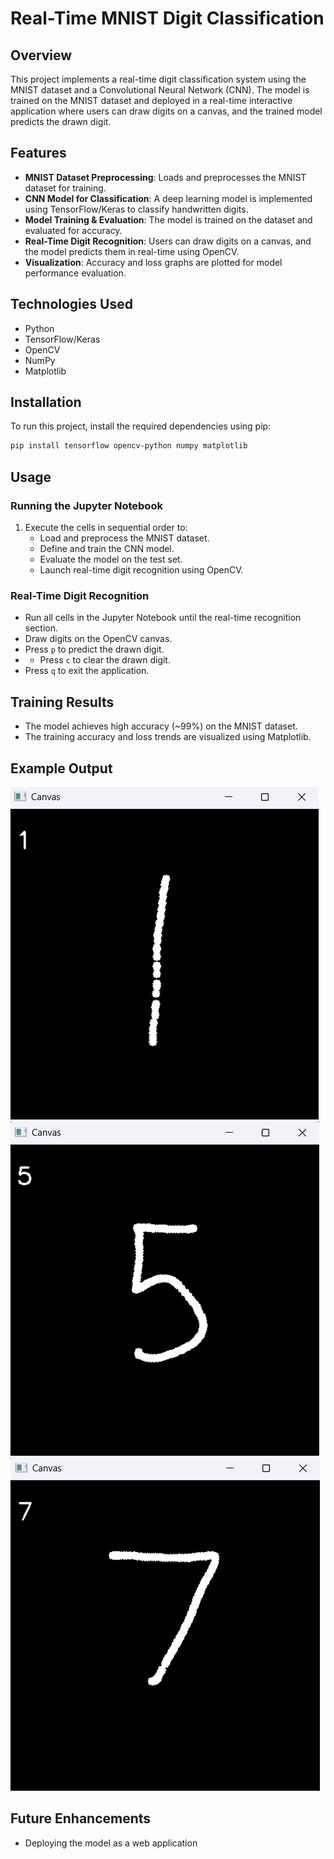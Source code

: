 # Real-Time MNIST Digit Classification

## Overview

This project implements a real-time digit classification system using the MNIST dataset and a Convolutional Neural Network (CNN). The model is trained on the MNIST dataset and deployed in a real-time interactive application where users can draw digits on a canvas, and the trained model predicts the drawn digit.

## Features

- **MNIST Dataset Preprocessing**: Loads and preprocesses the MNIST dataset for training.
- **CNN Model for Classification**: A deep learning model is implemented using TensorFlow/Keras to classify handwritten digits.
- **Model Training & Evaluation**: The model is trained on the dataset and evaluated for accuracy.
- **Real-Time Digit Recognition**: Users can draw digits on a canvas, and the model predicts them in real-time using OpenCV.
- **Visualization**: Accuracy and loss graphs are plotted for model performance evaluation.

## Technologies Used

- Python
- TensorFlow/Keras
- OpenCV
- NumPy
- Matplotlib

## Installation

To run this project, install the required dependencies using pip:

```bash
pip install tensorflow opencv-python numpy matplotlib
```

## Usage

### Running the Jupyter Notebook

1. Execute the cells in sequential order to:
   - Load and preprocess the MNIST dataset.
   - Define and train the CNN model.
   - Evaluate the model on the test set.
   - Launch real-time digit recognition using OpenCV.

### Real-Time Digit Recognition

- Run all cells in the Jupyter Notebook until the real-time recognition section.
- Draw digits on the OpenCV canvas.
- Press `p` to predict the drawn digit.
- - Press `c` to clear the drawn digit.
- Press `q` to exit the application.

## Training Results

- The model achieves high accuracy (\~99%) on the MNIST dataset.
- The training accuracy and loss trends are visualized using Matplotlib.

## Example Output

![Output 1](outputs/canvas_1.png)
![Output 2](outputs/canvas_5.png)
![Output 3](outputs/canvas_7.png)


## Future Enhancements

- Deploying the model as a web application

